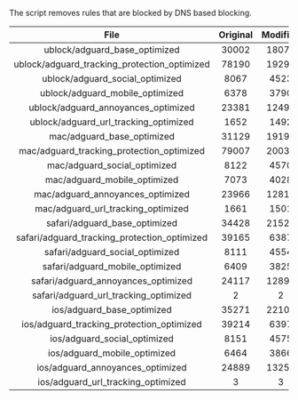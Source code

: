 The script removes rules that are blocked by DNS based blocking.


| File | Original | Modified |
|:----:|:-----:|:-----:|
| ublock/adguard_base_optimized | 30002 | 18070 |
| ublock/adguard_tracking_protection_optimized | 78190 | 19292 |
| ublock/adguard_social_optimized | 8067 | 4523 |
| ublock/adguard_mobile_optimized | 6378 | 3790 |
| ublock/adguard_annoyances_optimized | 23381 | 12496 |
| ublock/adguard_url_tracking_optimized | 1652 | 1492 |
| mac/adguard_base_optimized | 31129 | 19193 |
| mac/adguard_tracking_protection_optimized | 79007 | 20038 |
| mac/adguard_social_optimized | 8122 | 4570 |
| mac/adguard_mobile_optimized | 7073 | 4028 |
| mac/adguard_annoyances_optimized | 23966 | 12817 |
| mac/adguard_url_tracking_optimized | 1661 | 1501 |
| safari/adguard_base_optimized | 34428 | 21529 |
| safari/adguard_tracking_protection_optimized | 39165 | 6387 |
| safari/adguard_social_optimized | 8111 | 4554 |
| safari/adguard_mobile_optimized | 6409 | 3825 |
| safari/adguard_annoyances_optimized | 24117 | 12891 |
| safari/adguard_url_tracking_optimized | 2 | 2 |
| ios/adguard_base_optimized | 35271 | 22109 |
| ios/adguard_tracking_protection_optimized | 39214 | 6397 |
| ios/adguard_social_optimized | 8151 | 4575 |
| ios/adguard_mobile_optimized | 6464 | 3866 |
| ios/adguard_annoyances_optimized | 24889 | 13254 |
| ios/adguard_url_tracking_optimized | 3 | 3 |